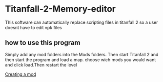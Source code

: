 # Titanfall-2-Memory-editor

This software can automatically replace scripting files in titanfall 2 so a user doesnt have to edit vpk files
	
## how to use this program

Simply add any mod folders into the Mods folders. Then start Titanfall 2 and then start the program and load a map. choose wich mods you would want and click load.Then restart the level

[Creating a mod](../master/ModCreation.md)